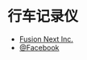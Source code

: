 # 行车记录仪

- [Fusion Next Inc.](https://fusionnextinc.com/)
- [@Facebook](https://www.facebook.com/Fusion-Next-Inc-634727639877947/)
